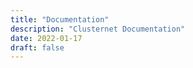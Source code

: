 ```yaml
---
title: "Documentation"
description: "Clusternet Documentation"
date: 2022-01-17
draft: false
---
```

